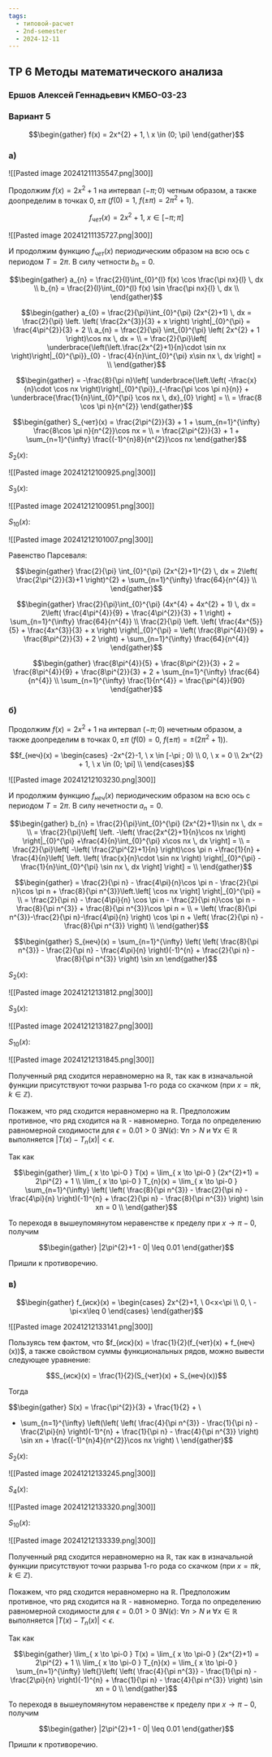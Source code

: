 ```yaml
---
tags:
  - типовой-расчет
  - 2nd-semester
  - 2024-12-11
---
```


## ТР 6 Методы математического анализа

### Ершов Алексей Геннадьевич КМБО-03-23

### Вариант 5

$$\begin{gather}
f(x) = 2x^{2} + 1, \ x \in (0; \pi)
\end{gather}$$

### а)

![[Pasted image 20241211135547.png|300]]

Продолжим $f(x) = 2x^{2}+1$ на интервал $(-\pi; 0)$ четным образом, а также доопределим в точках $0, \pm \pi$ ($f(0) = 1, \ f(\pm\pi) = 2\pi^{2} + 1$).

$$f_{чет}(x) = 2x^{2} + 1, \ x \in [-\pi; \pi]$$

![[Pasted image 20241211135727.png|300]]

И продолжим функцию $f_{чет}(x)$ периодическим образом на всю ось с периодом $T = 2\pi$. В силу четности $b_{n} = 0$.

$$\begin{gather}
a_{n} = \frac{2}{l}\int_{0}^{l} f(x) \cos \frac{\pi nx}{l} \, dx \\
b_{n} = \frac{2}{l}\int_{0}^{l} f(x) \sin \frac{\pi nx}{l} \, dx \\
\end{gather}$$

$$\begin{gather}
a_{0} = \frac{2}{\pi}\int_{0}^{\pi} (2x^{2}+1) \, dx = \frac{2}{\pi} \left. \left( \frac{2x^{3}}{3} + x \right)  \right|_{0}^{\pi} = \frac{4\pi^{2}}{3} + 2 \\
a_{n} = \frac{2}{\pi} \int_{0}^{\pi} \left( 2x^{2}  + 1 \right)\cos nx  \, dx = \\
= \frac{2}{\pi}\left[ \underbrace{\left(\left.\frac{2x^{2}+1}{n}\cdot \sin nx \right)\right|_{0}^{\pi}}_{0} - \frac{4}{n}\int_{0}^{\pi} x\sin nx \, dx  \right] = \\
\end{gather}$$

$$\begin{gather}
= -\frac{8}{\pi n}\left[ \underbrace{\left.\left( -\frac{x}{n}\cdot \cos nx \right)\right|_{0}^{\pi}}_{-\frac{\pi \cos \pi n}{n}} + \underbrace{\frac{1}{n}\int_{0}^{\pi} \cos nx \, dx}_{0}  \right] = \\
= \frac{8 \cos \pi n}{n^{2}}
\end{gather}$$

$$\begin{gather}
S_{чет}(x) = \frac{2\pi^{2}}{3} + 1 + \sum_{n=1}^{\infty} \frac{8\cos \pi n}{n^{2}}\cos nx = \\
= \frac{2\pi^{2}}{3} + 1 + \sum_{n=1}^{\infty} \frac{(-1)^{n}8}{n^{2}}\cos nx
\end{gather}$$

$S_{2}(x)$:

![[Pasted image 20241212100925.png|300]]

$S_{3}(x)$:

![[Pasted image 20241212100951.png|300]]

$S_{10}(x)$:

![[Pasted image 20241212101007.png|300]]

Равенство Парсеваля:

$$\begin{gather}
\frac{2}{\pi} \int_{0}^{\pi} (2x^{2}+1)^{2} \, dx = 2\left( \frac{2\pi^{2}}{3}+1 \right)^{2} + \sum_{n=1}^{\infty} \frac{64}{n^{4}} \\
\end{gather}$$

$$\begin{gather}
\frac{2}{\pi}\int_{0}^{\pi} (4x^{4} + 4x^{2} + 1) \, dx = 2\left( \frac{4\pi^{4}}{9} + \frac{4\pi^{2}}{3} + 1 \right) + \sum_{n=1}^{\infty} \frac{64}{n^{4}} \\
\frac{2}{\pi} \left. \left( \frac{4x^{5}}{5} + \frac{4x^{3}}{3} + x \right)  \right|_{0}^{\pi} = \left( \frac{8\pi^{4}}{9} + \frac{8\pi^{2}}{3} + 2 \right) + \sum_{n=1}^{\infty} \frac{64}{n^{4}}
\end{gather}$$

$$\begin{gather}
\frac{8\pi^{4}}{5} + \frac{8\pi^{2}}{3} + 2 =  \frac{8\pi^{4}}{9} + \frac{8\pi^{2}}{3} + 2 + \sum_{n=1}^{\infty} \frac{64}{n^{4}} \\
\sum_{n=1}^{\infty} \frac{1}{n^{4}} = \frac{\pi^{4}}{90}
\end{gather}$$


### б)

Продолжим $f(x) = 2x^{2}+1$ на интервал $(-\pi; 0)$ нечетным образом, а также доопределим в точках $0, \pm \pi$ ($f(0) = 0, \ f(\pm\pi) = \pm(2\pi^{2} + 1)$).

$$f_{неч}(x) = \begin{cases}
-2x^{2}-1, \ x \in [-\pi ; 0) \\
0, \ x = 0 \\
2x^{2} + 1, \ x \in (0; \pi] \\
\end{cases}$$

![[Pasted image 20241212103230.png|300]]

И продолжим функцию $f_{неч}(x)$ периодическим образом на всю ось с периодом $T = 2\pi$. В силу нечетности $a_{n} = 0$.

$$\begin{gather}
b_{n} = \frac{2}{\pi}\int_{0}^{\pi} (2x^{2}+1)\sin nx \, dx = \\ 
= \frac{2}{\pi}\left[ \left. -\left( \frac{2x^{2}+1}{n}\cos nx \right)  \right|_{0}^{\pi} +\frac{4}{n}\int_{0}^{\pi} x\cos nx \, dx   \right] = \\
= \frac{2}{\pi}\left[ -\left( \frac{2\pi^{2}+1}{n} \right)\cos \pi n +\frac{1}{n} + \frac{4}{n}\left[ \left. \left( \frac{x}{n}\cdot \sin nx  \right) \right|_{0}^{\pi} - \frac{1}{n}\int_{0}^{\pi} \sin nx \, dx  \right] \right] = \\
\end{gather}$$

$$\begin{gather}
= \frac{2}{\pi n} - \frac{4\pi}{n}\cos \pi n - \frac{2}{\pi n}\cos \pi n + \frac{8}{\pi n^{3}}\left.\left[ \cos nx \right] \right|_{0}^{\pi} = \\
= \frac{2}{\pi n} - \frac{4\pi}{n} \cos \pi n - \frac{2}{\pi n}\cos \pi n - \frac{8}{\pi n^{3}} + \frac{8}{\pi n^{3}}\cos \pi n = \\
= \left( \frac{8}{\pi n^{3}}-\frac{2}{\pi n}-\frac{4\pi}{n} \right) \cos \pi n + \left( \frac{2}{\pi n} - \frac{8}{\pi n^{3}} \right) \\
\end{gather}$$

$$\begin{gather}
S_{неч}(x) = \sum_{n=1}^{\infty} \left( \left( \frac{8}{\pi n^{3}} - \frac{2}{\pi n} - \frac{4\pi}{n} \right)(-1)^{n} + \frac{2}{\pi n} - \frac{8}{\pi n^{3}} \right) \sin xn
\end{gather}$$

$S_{2}(x)$:

![[Pasted image 20241212131812.png|300]]

$S_{3}(x)$:

![[Pasted image 20241212131827.png|300]]

$S_{10}(x)$:

![[Pasted image 20241212131845.png|300]]

Полученный ряд сходится неравномерно на $\mathbb{R}$, так как в изначальной функции присутствуют точки разрыва 1-го рода со скачком (при $x=\pi k, k \in \mathbb{Z}$).

Покажем, что ряд сходится неравномерно на $\mathbb{R}$. Предположим противное, что ряд сходится на $\mathbb{R}$ - навномерно. Тогда по определению равномерной сходимости для $\epsilon = 0.01 > 0 \ \exists N(\epsilon): \ \forall n > N$ и $\forall x \in \mathbb{R}$ выполняется $|T(x) - T_{n}(x)| < \epsilon$.

Так как 

$$\begin{gather}
\lim_{ x \to \pi-0 } T(x) = \lim_{ x \to \pi-0 } (2x^{2}+1) = 2\pi^{2} + 1 \\
\lim_{ x \to \pi-0 } T_{n}(x) = \lim_{ x \to \pi-0 } \sum_{n=1}^{\infty} \left( \left( \frac{8}{\pi n^{3}} - \frac{2}{\pi n} - \frac{4\pi}{n} \right)(-1)^{n} + \frac{2}{\pi n} - \frac{8}{\pi n^{3}} \right) \sin xn = 0 \\
\end{gather}$$

То переходя в вышеупомянутом неравенстве к пределу при $x \to \pi-0$, получим

$$\begin{gather}
|2\pi^{2}+1 - 0| \leq 0.01
\end{gather}$$

Пришли к противоречию.

### в)

$$\begin{gather}
f_{иск}(x) = \begin{cases}
2x^{2}+1, \ 0<x<\pi \\
0, \ -\pi<x\leq 0
\end{cases}
\end{gather}$$

![[Pasted image 20241212133141.png|300]]

Пользуясь тем фактом, что $f_{иск}(x) = \frac{1}{2}(f_{чет}(x) + f_{неч}(x))$, а также свойством суммы функциональных рядов, можно вывести следующее уравнение:

$$S_{иск}(x) = \frac{1}{2}(S_{чет}(x) + S_{неч}(x))$$

Тогда 

$$\begin{gather}
S(x) = \frac{\pi^{2}}{3} + \frac{1}{2} + \\
+ \sum_{n=1}^{\infty} \left(\left( \left( \frac{4}{\pi n^{3}} - \frac{1}{\pi n} - \frac{2\pi}{n} \right)(-1)^{n} + \frac{1}{\pi n} - \frac{4}{\pi n^{3}} \right) \sin xn + \frac{(-1)^{n}4}{n^{2}}\cos nx \right) \\
\end{gather}$$

$S_{2}(x)$:

![[Pasted image 20241212133245.png|300]]

$S_{4}(x)$:

![[Pasted image 20241212133320.png|300]]

$S_{10}(x)$:

![[Pasted image 20241212133339.png|300]]

Полученный ряд сходится неравномерно на $\mathbb{R}$, так как в изначальной функции присутствуют точки разрыва 1-го рода со скачком (при $x=\pi k, k \in \mathbb{Z}$).

Покажем, что ряд сходится неравномерно на $\mathbb{R}$. Предположим противное, что ряд сходится на $\mathbb{R}$ - навномерно. Тогда по определению равномерной сходимости для $\epsilon = 0.01 > 0 \ \exists N(\epsilon): \ \forall n > N$ и $\forall x \in \mathbb{R}$ выполняется $|T(x) - T_{n}(x)| < \epsilon$.

Так как 

$$\begin{gather}
\lim_{ x \to \pi-0 } T(x) = \lim_{ x \to \pi-0 } (2x^{2}+1) = 2\pi^{2} + 1 \\
\lim_{ x \to \pi-0 } T_{n}(x) = \lim_{ x \to \pi-0 } \sum_{n=1}^{\infty} \left{}\left( \left( \frac{4}{\pi n^{3}} - \frac{1}{\pi n} - \frac{2\pi}{n} \right)(-1)^{n} + \frac{1}{\pi n} - \frac{4}{\pi n^{3}} \right) \sin xn = 0 \\
\end{gather}$$

То переходя в вышеупомянутом неравенстве к пределу при $x \to \pi-0$, получим

$$\begin{gather}
|2\pi^{2}+1 - 0| \leq 0.01
\end{gather}$$

Пришли к противоречию.